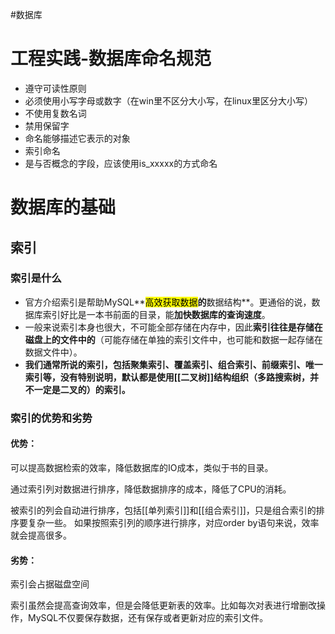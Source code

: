 #数据库
# 工程实践-数据库命名规范

* 遵守可读性原则
* 必须使用小写字母或数字（在win里不区分大小写，在linux里区分大小写）
* 不使用复数名词
* 禁用保留字
* 命名能够描述它表示的对象
* 索引命名
* 是与否概念的字段，应该使用is_xxxxx的方式命名

# 数据库的基础
## 索引
### 索引是什么
- 官方介绍索引是帮助MySQL**<mark class="blue">高效获取数据</mark>**的**数据结构**。更通俗的说，数据库索引好比是一本书前面的目录，能**加快数据库的查询速度**。
- 一般来说索引本身也很大，不可能全部存储在内存中，因此**索引往往是存储在磁盘上的文件中的**（可能存储在单独的索引文件中，也可能和数据一起存储在数据文件中）。
- **我们通常所说的索引，包括聚集索引、覆盖索引、组合索引、前缀索引、唯一索引等，没有特别说明，默认都是使用[[二叉树]]结构组织（多路搜索树，并不一定是二叉的）的索引。**

### 索引的优势和劣势
#### 优势：

可以提高数据检索的效率，降低数据库的IO成本，类似于书的目录。

通过索引列对数据进行排序，降低数据排序的成本，降低了CPU的消耗。

被索引的列会自动进行排序，包括[[单列索引]]和[[组合索引]]，只是组合索引的排序要复杂一些。
如果按照索引列的顺序进行排序，对应order by语句来说，效率就会提高很多。
#### 劣势：

索引会占据磁盘空间

索引虽然会提高查询效率，但是会降低更新表的效率。比如每次对表进行增删改操作，MySQL不仅要保存数据，还有保存或者更新对应的索引文件。